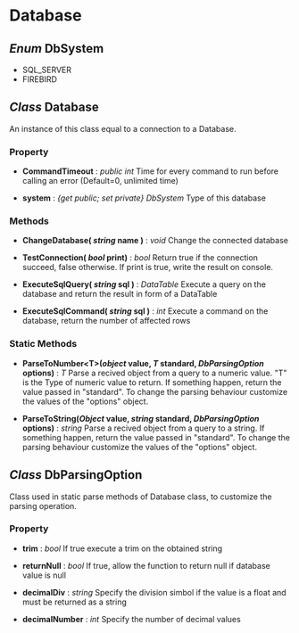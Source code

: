 # Database

## *Enum* DbSystem
- SQL_SERVER
- FIREBIRD

## *Class* Database
An instance of this class equal to a connection to a Database.

### Property
- **CommandTimeout** : *public int*
Time for every command to run before calling an error (Default=0, unlimited time)

- **system** : *{get public; set private} DbSystem*
Type of this database


### Methods
- **ChangeDatabase( *string* name )** : *void*
Change the connected database

- **TestConnection( *bool*  print)** : *bool*
Return true if the connection succeed, false otherwise. 
If print is true, write the result on console.

- **ExecuteSqlQuery( *string* sql )** : *DataTable*
 Execute a query on the database and return the result in form of a DataTable

- **ExecuteSqlCommand( *string* sql )** : *int*
Execute a command on the database, return the number of affected rows


### Static Methods
- **ParseToNumber\<T\>(*object* value, *T* standard, *DbParsingOption* options)** : *T*
Parse a recived object from a query to a numeric value.
"T" is the Type of numeric value to return.
If something happen, return the value passed in "standard".
To change the parsing behaviour customize the values of the "options" object.

- **ParseToString(*Object* value, *string* standard, *DbParsingOption* options)** : *string*
Parse a recived object from a query to a string.
If something happen, return the value passed in "standard".
To change the parsing behaviour customize the values of the "options" object.


## *Class* DbParsingOption
Class used in static parse methods of Database class, to customize the parsing operation.

### Property
- **trim** : *bool*
If true execute a trim on the obtained string

- **returnNull** : *bool*
If true, allow the function to return null if database value is null

- **decimalDiv** : *string*
Specify the division simbol if the value is a float and must be returned as a string

- **decimalNumber** : *int*
Specify the number of decimal values